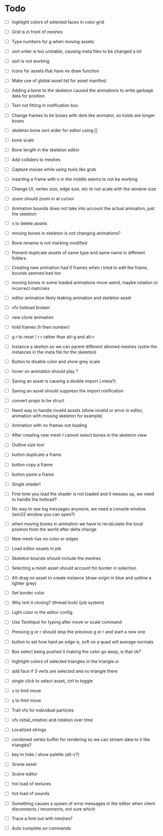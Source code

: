 # Todo

- [ ] highlight colors of selected faces in color grid  
- [ ] Grid is in front of meshes
- [ ] Type numbers for g when moving assets
- [ ] sort order is too unstable, causing meta files to be changed a lot
- [ ] sort is not working

- [ ] Icons for assets that have no draw function
- [ ] Make use of global asset list for asset manifest
- [ ] Adding a bone to the skeleton caused the animations to write garbage data for position
- [ ] Text not fitting in notification box
- [ ] Change frames to be boxes with dots like animator, so holds are longer boxes
- [ ] skeleton bone sort order for editor using []
- [ ] bone scale
- [ ] Bone length in the skeleton editor

- [ ] Add colliders to meshes
- [ ] Capture mouse while using tools like grab
- [ ] inserting a frame with o in the middle seems to not be working
- [ ] Change UI, vertex size, edge size, etc to not scale with the window size
- [ ] zoom should zoom in at cursor
- [ ] Animation bounds does not take into account the actual animation, just the skeleton
- [ ] x to delete assets

- [ ] moving bones in skeleton is not changing animations?
- [ ] Bone rename is not marking modified
- [ ] Prevent duplicate assets of same type and same name in different folders.
- [ ] Creating new animation had 0 frames when i tried to edit the frame, bounds seemed bad too
- [ ] moving bones in some loaded animations move weird, maybe rotation or incorrect matrcieis
- [ ] editor animation likely leaking animation and skeleton asset 
- [ ] vfx hotload broken
- [ ] new clone animation
- [ ] hold frames (h then number)
- [ ] g r to reset / r r rather than alt-g and alt-r
- [ ] Instance a skelton so we can parent different skinned meshes (sotre the instances in the meta file for the skeleton)
- [ ] Button to disable color and show grey scale
- [ ] hover on animation should play ?
- [ ] Saving an asset is causing a double import (.meta?)
- [ ] Saving an asset should suppress the import notification 
- [ ] convert props to be struct
- [ ] Need way to handle invalid assets (show invalid or error in editor, animation with missing skeleton for example)
- [ ] Animation with no frames not loading
- [ ] After creating new mesh I cannot select bones in the skeleton view
- [ ] Outline size tool
- [ ] button duplicate a frame
- [ ] button copy a frame
- [ ] button paste a frame
- [ ] Single shader!
- [ ] First time you load the shader is not loaded and it messes up, we need to handle the hotload?
- [ ] No way to see log messages anymore, we need a console window (win32 window you can open?)
- [ ] when moving bones in animation we have to recalculate the local position from the world after delta change
- [ ] New mesh has no color or edges
- [ ] Load editor assets in job
- [ ] Skeleton bounds should include the meshes
- [ ] Selecting a mesh asset should account for border in selection
- [ ] Alt-drag on asset to create instance  (draw origin in blue and outline a lighter grey)
- [ ] Set border color
- [ ] Why isnt it closing? (thread lock) (job system)
- [ ] Light color in the editor config
- [ ] Use TextInput for typing after move or scale command
- [ ] Pressing g or r should stop the previous g or r and start a new one
- [ ] button to set how hard an edge is, soft on a quad will average normals 
- [ ] Box select being pushed it making the color go away, is that ok?
- [ ] highlight colors of selected triangles in the triangle ui
- [ ] add face if 3 verts are selected and no triangle there
- [ ] single click to select asset, ctrl to toggle
- [ ] x to limit move
- [ ] y to limit move
- [ ] Trail vfx for individual particles
- [ ] vfx initial_rotation and rotation over time
- [ ] Localized strings

- [ ] combined vertex buffer for rendering so we can stream data to it like triangles?
- [ ] key to hide / show palette (alt-c?)
- [ ] Scene asset
- [ ] Scene editor
- [ ] hot load of textures
- [ ] hot load of sounds
- [ ] Something causes a spawn of error messages in the editor when client disconnects / reconnects, not sure which

- [ ] Trace a font out with meshes?
- [ ] Auto complete on commands
